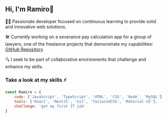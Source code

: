 ## Hi, I'm Ramiro👋
👨‍💻 Passionate developer focused on continuous learning to provide solid and innovative web solutions. 

🛠️ Currently working on a severance pay calculation app for a group of lawyers, one of the freelance projects that demonstrate my capabilities: [GitHub Repository](https://github.com/RamiroAcostaDev/liquidador-indemnizaciones.git).

🔍 I seek to be part of collaborative environments that challenge and enhance my skills.

### Take a look at my skills ⚡
```js
const Ramiro = {
	code: ['JavaScript', 'TypeScript', 'HTML', 'CSS', 'Node', 'MySQL'],
	tools: ['React', 'NextJS', 'Git', 'TailwindCSS', 'Material-UI'],
	challenge: 'get my first IT job'
}
```




